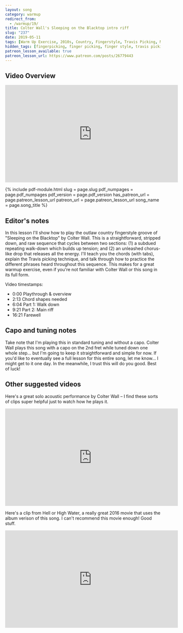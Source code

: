 ```yaml
---
layout: song
category: warmup
redirect_from:
  - /warmup/19/
title: Colter Wall's Sleeping on the Blacktop intro riff
slug: "237"
date: 2019-05-11
tags: [Warm Up Exercise, 2010s, Country, Fingerstyle, Travis Picking, Movie Songs]
hidden_tags: [fingerpicking, finger picking, finger style, travis picking, hell or high water, colter wall]
patreon_lesson_available: true
patreon_lesson_url: https://www.patreon.com/posts/26779443
---
```


## Video Overview

<iframe width="560" height="315" src="https://www.youtube.com/embed/DwFoiDmJBMo?showinfo=0" frameborder="0" allowfullscreen></iframe>

<!-- Coming soon... -->

{% include pdf-module.html
     slug = page.slug
     pdf_numpages = page.pdf_numpages
     pdf_version = page.pdf_version
     has_patreon_url = page.patreon_lesson_url
     patreon_url = page.patreon_lesson_url
     song_name = page.song_title %}

## Editor's notes

In this lesson I'll show how to play the outlaw country fingerstyle groove of "Sleeping on the Blacktop" by Colter Wall. This is a straightforward, stripped down, and raw sequence that cycles between two sections: (1) a subdued repeating walk-down which builds up tension; and (2) an unleashed chorus-like drop that releases all the energy. I'll teach you the chords (with tabs), explain the Travis picking technique, and talk through how to practice the different phrases heard throughout this sequence. This makes for a great warmup exercise, even if you're not familiar with Colter Wall or this song in its full form.

Video timestamps:

- 0:00 Playthrough & overview
- 2:13 Chord shapes needed
- 6:04 Part 1: Walk down
- 9:21 Part 2: Main riff
- 16:21 Farewell

## Capo and tuning notes

Take note that I'm playing this in standard tuning and without a capo. Colter Wall plays this song with a capo on the 2nd fret while tuned down one whole step... but I'm going to keep it straightforward and simple for now. If you'd like to eventually see a full lesson for this entire song, let me know... I might get to it one day. In the meanwhile, I trust this will do you good. Best of luck!

## Other suggested videos

Here's a great solo acoustic performance by Colter Wall – I find these sorts of clips super helpful just to watch how he plays it.

<iframe width="560" height="315" src="https://www.youtube.com/embed/qSYkikkitS0" frameborder="0" allow="accelerometer; autoplay; encrypted-media; gyroscope; picture-in-picture" allowfullscreen></iframe>

Here's a clip from Hell or High Water, a really great 2016 movie that uses the album verison of this song. I can't recommend this movie enough! Good stuff.

<iframe width="560" height="315" src="https://www.youtube.com/embed/_V-5p3fM90s" frameborder="0" allow="accelerometer; autoplay; encrypted-media; gyroscope; picture-in-picture" allowfullscreen></iframe>

